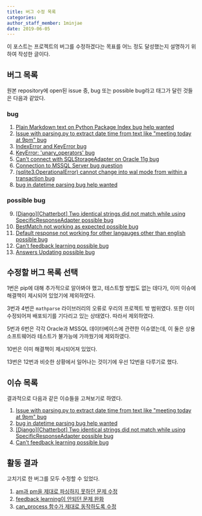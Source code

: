 ```yaml
---
title: 버그 수정 목록
categories: 
author_staff_member: 1minjae
date: 2019-06-05
---
```


이 포스트는 프로젝트의 버그를 수정하겠다는 목표를 어느 정도 달성했는지 설명하기 위하여 작성한 글이다.

## 버그 목록
원본 repository에 open된 issue 중, bug 또는 possible bug라고 태그가 달린 것들은 다음과 같았다.

### bug
1. [Plain Markdown text on Python Package Index bug help wanted](https://github.com/gunthercox/ChatterBot/issues/1428)
2. [Issue with parsing.py to extract date time from text like "meeting today at 9pm" bug](https://github.com/gunthercox/ChatterBot/issues/1347)
3. [IndexError and KeyError bug](https://github.com/gunthercox/ChatterBot/issues/1290)
4. [KeyError: 'unary_operators' bug](https://github.com/gunthercox/ChatterBot/issues/1235)
5. [Can't connect with SQLStorageAdapter on Oracle 11g bug](https://github.com/gunthercox/ChatterBot/issues/1211) 
6. [Connection to MSSQL Server bug question](https://github.com/gunthercox/ChatterBot/issues/1144)
7. [(sqlite3.OperationalError) cannot change into wal mode from within a transaction bug](https://github.com/gunthercox/ChatterBot/issues/1128)
8. [bug in datetime parsing bug help wanted](https://github.com/gunthercox/ChatterBot/issues/651)
### possible bug
9. [[Django][Chatterbot] Two identical strings did not match while using SpecificResponseAdapter possible bug](https://github.com/gunthercox/ChatterBot/issues/1677)
10. [BestMatch not working as expected possible bug](https://github.com/gunthercox/ChatterBot/issues/1657)
11. [Default response not working for other langauges other than english possible bug](https://github.com/gunthercox/ChatterBot/issues/1643)
12. [Can't feedback learning possible bug](https://github.com/gunthercox/ChatterBot/issues/1577)
13. [Answers Updating possible bug](https://github.com/gunthercox/ChatterBot/issues/1553)

## 수정할 버그 목록 선택
1번은 pip에 대해 추가적으로 알아봐야 했고, 테스트할 방법도 없는 데다가, 이미 이슈에 해결책이 제시되어 있었기에 제외하였다.

3번과 4번은 `mathparse` 라이브러리의 오류로 우리의 프로젝트 밖 범위였다. 또한 이미 수정되어져 배포되기를 기다리고 있는 상태였다. 따라서 제외하였다.

5번과 6번은 각각 Oracle과 MSSQL 데이터베이스에 관련한 이슈였는데, 이 둘은 상용 소프트웨어라 테스트가 불가능에 가까웠기에 제외하였다.

10번은 이미 해결책이 제시되어져 있었다.

13번은 12번과 비슷한 상황에서 일어나는 것이기에 우선 12번을 다루기로 했다.

## 이슈 목록
결과적으로 다음과 같은 이슈들을 고쳐보기로 하였다.
1. [Issue with parsing.py to extract date time from text like "meeting today at 9pm" bug](https://github.com/gunthercox/ChatterBot/issues/1347)
2. [bug in datetime parsing bug help wanted](https://github.com/gunthercox/ChatterBot/issues/651)
3. [[Django][Chatterbot] Two identical strings did not match while using SpecificResponseAdapter possible bug](https://github.com/gunthercox/ChatterBot/issues/1677)
4. [Can't feedback learning possible bug](https://github.com/gunthercox/ChatterBot/issues/1577)

## 활동 결과
고치기로 한 버그를 모두 수정할 수 있었다.
1. [am과 pm을 제대로 파싱하지 못하던 문제 수정](https://github.com/19-1-skku-oss/2019-1-OSS-L3/pull/13)
2. [feedback learning이 안되던 문제 완화](https://github.com/19-1-skku-oss/2019-1-OSS-L3/issues/18)
3. [can_process 함수가 제대로 동작하도록 수정](https://github.com/19-1-skku-oss/2019-1-OSS-L3/pull/8)